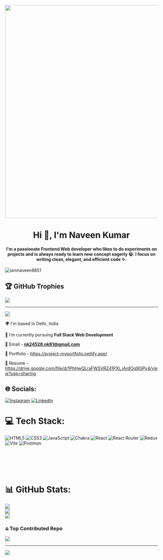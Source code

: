 <div id="header" align="center">
  <img src="https://miro.medium.com/v2/resize:fit:1358/1*-ntL3Dsvc-dJ5cLGRtSuEw.gif" borderRadius="50%" width="700"/>
</div>


<h1 align="center">Hi 👋, I'm Naveen Kumar</h1>
<h4 align="center">I'm a passionate Frontend Web developer who likes to do experiments on projects and is always ready to learn new concept eagerly 😃. I focus on writing clean, elegant, and efficient code ✨.</h4>

<p align="left"> <img src="https://komarev.com/ghpvc/?username=iamnaveen8851&label=Profile%20views&color=0e75b6&style=flat" alt="iamnaveen8851" /> </p>



## 🏆 GitHub Trophies
![](https://github-profile-trophy.vercel.app/?username=iamnaveen8851&theme=radical&no-frame=false&no-bg=true&margin-w=4)

---
[![](https://visitcount.itsvg.in/api?id=iamnaveen8851&icon=0&color=0)](https://visitcount.itsvg.in)

🌍 I'm based in Delhi, India

🌱 I’m currently pursuing **Full Stack Web Development**

📧 Email - **nk24528.nk81@gmail.com**

💼 Portfolio - https://project-myportfolio.netlify.app/

📄 Resume - https://drive.google.com/file/d/1PhHwQLraFWSVRZ41PXl_jArdOq90iPy4/view?usp=sharing

## 🌐 Socials:
[![Instagram](https://img.shields.io/badge/Instagram-%23E4405F.svg?logo=Instagram&logoColor=white)](https://instagram.com/iamnaveen168) [![LinkedIn](https://img.shields.io/badge/LinkedIn-%230077B5.svg?logo=linkedin&logoColor=white)](https://linkedin.com/in/codewithnaveen)




# 💻 Tech Stack:
![HTML5](https://img.shields.io/badge/html5-%23E34F26.svg?style=for-the-badge&logo=html5&logoColor=white) ![CSS3](https://img.shields.io/badge/css3-%231572B6.svg?style=for-the-badge&logo=css3&logoColor=white) ![JavaScript](https://img.shields.io/badge/javascript-%23323330.svg?style=for-the-badge&logo=javascript&logoColor=%23F7DF1E) ![Chakra](https://img.shields.io/badge/chakra-%234ED1C5.svg?style=for-the-badge&logo=chakraui&logoColor=white) ![React](https://img.shields.io/badge/react-%2320232a.svg?style=for-the-badge&logo=react&logoColor=%2361DAFB) ![React Router](https://img.shields.io/badge/React_Router-CA4245?style=for-the-badge&logo=react-router&logoColor=white) ![Redux](https://img.shields.io/badge/redux-%23593d88.svg?style=for-the-badge&logo=redux&logoColor=white) ![Vite](https://img.shields.io/badge/vite-%23646CFF.svg?style=for-the-badge&logo=vite&logoColor=white) ![Postman](https://img.shields.io/badge/Postman-FF6C37?style=for-the-badge&logo=postman&logoColor=white)
<br><br>
<br><br>
<br><br>
# 📊 GitHub Stats:
![](https://github-readme-stats.vercel.app/api?username=iamnaveen8851&theme=dark&hide_border=false&include_all_commits=false&count_private=false)<br/>
![](https://github-readme-streak-stats.herokuapp.com/?user=iamnaveen8851&theme=dark&hide_border=false)<br/>
![](https://github-readme-stats.vercel.app/api/top-langs/?username=iamnaveen8851&theme=dark&hide_border=false&include_all_commits=false&count_private=false&layout=compact)

### 🔝 Top Contributed Repo
![](https://github-contributor-stats.vercel.app/api?username=iamnaveen8851&limit=5&theme=dark&combine_all_yearly_contributions=true)

---
[![](https://visitcount.itsvg.in/api?id=iamnaveen8851&icon=0&color=0)](https://visitcount.itsvg.in)

<!-- Proudly created with GPRM ( https://gprm.itsvg.in ) -->



